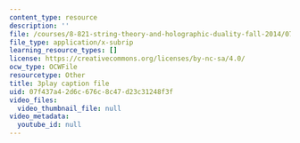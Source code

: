 ```yaml
---
content_type: resource
description: ''
file: /courses/8-821-string-theory-and-holographic-duality-fall-2014/07f437a42d6c676c8c47d23c31248f3f_WVOIk8en6YE.srt
file_type: application/x-subrip
learning_resource_types: []
license: https://creativecommons.org/licenses/by-nc-sa/4.0/
ocw_type: OCWFile
resourcetype: Other
title: 3play caption file
uid: 07f437a4-2d6c-676c-8c47-d23c31248f3f
video_files:
  video_thumbnail_file: null
video_metadata:
  youtube_id: null
---
```

